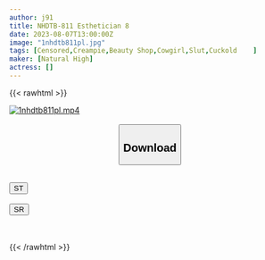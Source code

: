 ```yaml
---
author: j91
title: NHDTB-811 Esthetician 8
date: 2023-08-07T13:00:00Z
image: "1nhdtb811pl.jpg"
tags: [Censored,Creampie,Beauty Shop,Cowgirl,Slut,Cuckold	 ]
maker: [Natural High]
actress: []
---
```



{{< rawhtml >}}

<div class="video" data-videoid="QD4wR12g2oI0OoL">
    <a href="javascript:;">
        <img src="https://my.j91.asia/posts/1nhdtb811pl/1nhdtb811pl.jpg" width="WIDTH" height="HEIGHT" alt="1nhdtb811pl.mp4" loading="lazy">
    </a>
</div>

<script type="text/javascript" src="https://j91.asia/asset/on-demand-st.js"></script>

<br>
  <link rel="stylesheet" href="https://j91.asia/asset/bs5.css">
  
  <center>
  <button class="btn btn-primary" type="button" data-bs-toggle="collapse" data-bs-target=".multi-collapse" aria-expanded="false" aria-controls="multiCollapseExample1 multiCollapseExample2"><h2>Download</h2></button></center>
</p>
<div class="row">
  <div class="col">
    <div class="collapse multi-collapse" id="multiCollapseExample1">
      <div class="card card-body">
	      	      <br>
<div class="buttons">  
<a href="https://streamtape.to/v/QD4wR12g2oI0OoL"><button class="btn-hover color-3"><i class="fa fa-download"></i> ST</button></a></div>
    </div>
  </div>
</div>
  <div class="col">
    <div class="collapse multi-collapse" id="multiCollapseExample2">
      <div class="card card-body">
	      <br>
<div class="buttons">
    <a href="https://streamruby.com/nrr901ppt1ab"><button class="btn-hover color-9"><i class="fa fa-download"></i> SR</button></a></div>
<br><br>
      </div>
    </div>
  </div>
</div>

{{< /rawhtml >}}